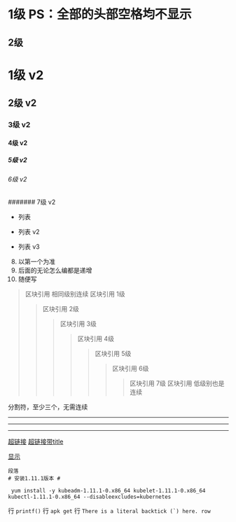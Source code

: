   1级 PS：全部的头部空格均不显示 
=
  2级
-

#       1级 v2
##      2级 v2
###     3级 v2
####    4级 v2
#####   5级 v2
######  6级 v2
####### 7级 v2

* 列表
+  列表 v2
-   列表 v3

8. 以第一个为准
0.  后面的无论怎么编都是递增
11.  随便写


> 区块引用 相同级别连续
> 区块引用 1级
>> 区块引用 2级
>>> 区块引用 3级
>>>> 区块引用 4级
>>>>> 区块引用 5级
>>>>>> 区块引用 6级
>>>>>>> 区块引用 7级
>>> 区块引用 低级别也是连续

分割符，至少三个，无需连续
** *
- --
___

[超链接](http://example.com/)
[超链接带title](http://example.com/ "title")

[显示]: http://example.com/ "Optional Title Here"
[显示]

```
段落
# 安装1.11.1版本 #

 yum install -y kubeadm-1.11.1-0.x86_64 kubelet-1.11.1-0.x86_64 kubectl-1.11.1-0.x86_64 --disableexcludes=kubernetes
```
行
`printf()`
行
`` apk get ``
行
``There is a literal backtick (`) here.
row
``